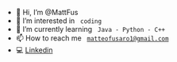 - 👋 Hi, I’m @MattFus
- 👀 I’m interested in <code> coding </code>
- 🌱 I’m currently learning <code> Java - Python - C++</code>
- 📫 How to reach me <code> matteofusaro1@gmail.com </code>
- 💻 [Linkedin](https://www.linkedin.com/in/matteo-fusaro-932576232/)

<!---
MattFus/MattFus is a ✨ special ✨ repository because its `README.md` (this file) appears on your GitHub profile.
You can click the Preview link to take a look at your changes.
--->
